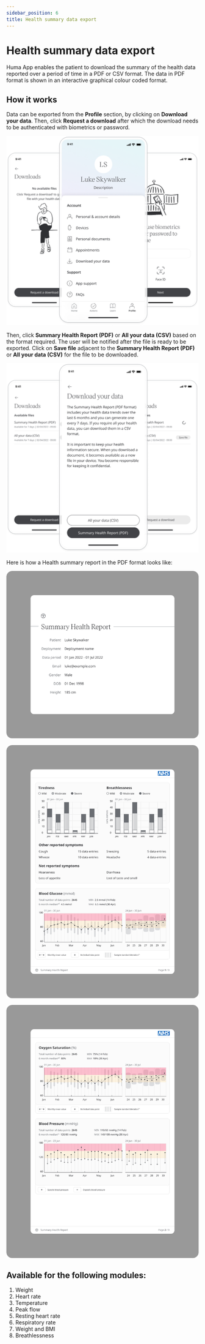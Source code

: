 ```yaml
---
sidebar_position: 6
title: Health summary data export
---
```

# Health summary data export 

Huma App enables the patient to download the summary of the health data reported over a period of time in a PDF or CSV format. The data in PDF format is shown in an interactive graphical colour coded format.

## How it works
Data can be exported from the **Profile** section, by clicking on **Download your data**. Then, click **Request a download** after which the download needs to be authenticated with biometrics or password.

![PDF Health Summary 1](../assets/HealthSummary1.png)

Then, click **Summary Health Report (PDF)** or **All your data (CSV)** based on the format required. The user will be notified after the file is ready to be exported. Click on **Save file** adjacent to the **Summary Health Report (PDF)**  or **All your data (CSV)** for the file to be downloaded.

![PDF Health Summary 2](../assets/HealthSummary2.png)

Here is how a Health summary report in the PDF format looks like:

![PDF Health Summary 3](../assets/HealthSummary3.png)

![PDF Health Summary 4](../assets/HealthSummary4.png)

![PDF Health Summary 5](../assets/HealthSummary5.png)

## Available for the following modules: 
1. Weight
2. Heart rate
3. Temperature
4. Peak flow
5. Resting heart rate
6. Respiratory rate
7. Weight and BMI
8. Breathlessness
